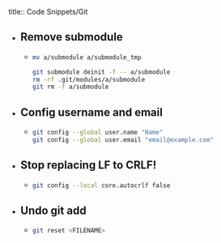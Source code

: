 title:: Code Snippets/Git

- ## Remove submodule
	- ```bash
	  mv a/submodule a/submodule_tmp
	  
	  git submodule deinit -f -- a/submodule    
	  rm -rf .git/modules/a/submodule
	  git rm -f a/submodule
	  ```
- ## Config username and email
	- ```bash
	  git config --global user.name "Name"
	  git config --global user.email "email@example.com"
	  ```
- ## Stop replacing LF to CRLF!
	- ```bash
	  git config --local core.autocrlf false
	  ```
- ## Undo git add
	- ```bash
	  git reset <FILENAME>
	  ```
